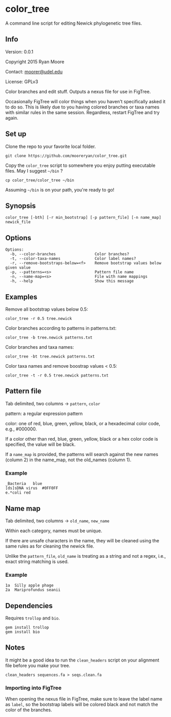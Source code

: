 # color_tree #

A command line script for editing Newick phylogenetic tree files.

## Info ##

Version: 0.0.1

Copyright 2015 Ryan Moore

Contact: moorer@udel.edu

License: GPLv3

Color branches and edit stuff. Outputs a nexus file for use in
FigTree.

Occasionally FigTree will color things when you haven't specifically
asked it to do so. This is likely due to you having colored branches
or taxa names with similar rules in the same session. Regardless,
restart FigTree and try again.

## Set up ##

Clone the repo to your favorite local folder.

	git clone https://github.com/mooreryan/color_tree.git

Copy the `color_tree` script to somewhere you enjoy putting
executable files. May I suggest `~/bin` ?

	cp color_tree/color_tree ~/bin

Assuming `~/bin` is on your path, you're ready to go!

## Synopsis ##

	color_tree [-bth] [-r min_bootstrap] [-p pattern_file] [-n name_map] newick_file

## Options ##

    Options:
      -b, --color-branches                 Color branches?
      -t, --color-taxa-names               Color label names?
      -r, --remove-bootstraps-below=<f>    Remove bootstrap values below given value
      -p, --patterns=<s>                   Pattern file name
      -n, --name-map=<s>                   File with name mappings
      -h, --help                           Show this message

## Examples ##

Remove all bootstrap values below 0.5:

	color_tree -r 0.5 tree.newick

Color branches according to patterns in patterns.txt:

	color_tree -b tree.newick patterns.txt

Color branches and taxa names:

	color_tree -bt tree.newick patterns.txt

Color taxa names and remove boostrap values < 0.5:

	color_tree -t -r 0.5 tree.newick patterns.txt

## Pattern file ##

Tab delimited, two columns -> `pattern`, `color`

pattern: a regular expression pattern

color: one of red, blue, green, yellow, black, or a hexadecimal color
code, e.g., #000000.

If a color other than red, blue, green, yellow, black or a hex color
code is specified, the value will be black.

If a `name_map` is provided, the patterns will search against the new
names (column 2) in the name_map, not the old_names (column 1).

### Example ###

    _Bacteria	blue
    [ds]sDNA virus	#0FF0FF
    e.*coli	red

## Name map ##

Tab delimited, two columns -> `old_name`, `new_name`

Within each category, names must be unique.

If there are unsafe characters in the name, they will be cleaned
using the same rules as for cleaning the newick file.

Unlike the `pattern_file`, `old_name` is treating as a string and not
a regex, i.e., exact string matching is used.

### Example ###

    1a	Silly apple phage
    2a	Mariprofundus seanii

## Dependencies ##

Requires `trollop` and `bio`.

	gem install trollop
	gem install bio

## Notes ##

It might be a good idea to run the `clean_headers` script on your
alignment file before you make your tree.

	clean_headers sequences.fa > seqs.clean.fa

### Importing into FigTree ###

When opening the nexus file in FigTree, make sure to leave the label
name as `label`, so the bootstrap labels will be colored black and not
match the color of the branches.
